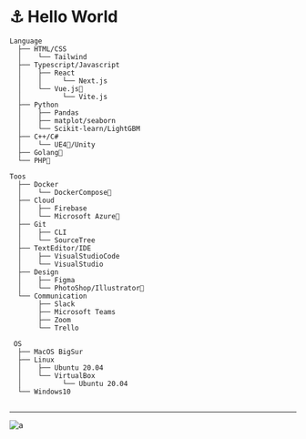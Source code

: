 <h1> ⚓️ Hello World</h1>


```
Language
  ├── HTML/CSS
  │    └── Tailwind 
  ├── Typescript/Javascript
  │    ├── React
  │    │     └── Next.js
  │    └── Vue.js🔰
  │          └── Vite.js
  ├── Python
  │    ├── Pandas
  │    ├── matplot/seaborn
  │    └── Scikit-learn/LightGBM
  ├── C++/C#
  │    └── UE4🔰/Unity
  ├── Golang🔰
  └── PHP🔰
```

```
Toos
  ├── Docker
  │    └── DockerCompose🔰
  ├── Cloud
  │    ├── Firebase
  │    └── Microsoft Azure🔰
  ├── Git
  │    ├── CLI
  │    └── SourceTree 
  ├── TextEditor/IDE
  │    ├── VisualStudioCode
  │    └── VisualStudio
  ├── Design
  │    ├── Figma
  │    └── PhotoShop/Illustrator🔰
  └── Communication
       ├── Slack
       ├── Microsoft Teams
       ├── Zoom
       └── Trello
```

```
 OS
  ├── MacOS BigSur
  ├── Linux
  │    ├── Ubuntu 20.04
  │    └── VirtualBox
  │          └── Ubuntu 20.04
  └── Windows10
             
```

---  
  
![a](https://media.discordapp.net/attachments/718758474259103795/859858453156462612/tenor.gif) 



<!-- [![Top Langs](https://github-readme-stats.vercel.app/api/top-langs/?username=arisahyper&layout=compact&theme=radical)](https://github.com/arisahyper/github-readme-stats)
 -->

<!-- ![Anurag's GitHub stats](https://github-readme-stats.vercel.app/api?username=arisahyper&show_icons=true&theme=radical&hide=stars)　 -->

